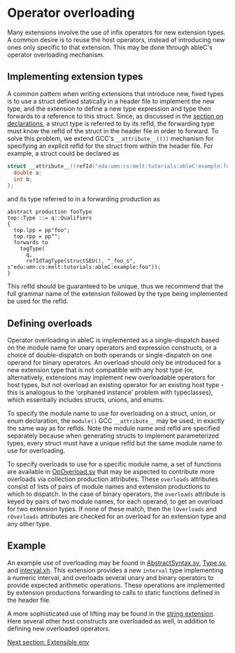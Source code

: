 # Operator overloading
Many extensions involve the use of infix operators for new extension types.  A common desire is to reuse the host operators, instead of introducing new ones only specific to that extension.  This may be done through ableC's operator overloading mechanism.

## Implementing extension types
A common pattern when writing extensions that introduce new, fixed types is to use a struct defined statically in a header file to implement the new type, and the extension to define a new type expression and type then forwards to a reference to this struct.  Since, as discussed in the [section on declarations](../declarations), a struct type is referred to by its refId, the forwarding type must know the refId of the struct in the header file in order to forward.  To solve this problem, we extend GCC's `__attribute__(())` mechanism for specifying an explicit refId for the struct from within the header file.  For example, a struct could be declared as

```c
struct __attribute__((refId("edu:umn:cs:melt:tutorials:ableC:example:foo")) _foo_s {
  double a;
  int b;
};
```

and its type referred to in a forwarding production as

```
abstract production fooType
top::Type ::= q::Qualifiers
{
  top.lpp = pp"foo";
  top.rpp = pp"";
  forwards to
    tagType(
      q,
      refIdTagType(structSEU(), "_foo_s", s"edu:umn:cs:melt:tutorials:ableC:example:foo"));
}
```

This refId should be guaranteed to be unique, thus we recommend that the full grammar name of the extension followed by the type being implemented be used for the refId.  

## Defining overloads
Operator overloading in ableC is implemented as a single-dispatch based on the module name for unary operators and expression constructs, or a choice of double-dispatch on both operands or single-dispatch on one operand for binary operators.  An overload should only be introduced for a new extension type that is not compatible with any host type (or, alternatively, extensions may implement new overloadable operators for host types, but not overload an existing operator for an existing host type - this is analogous to the 'orphaned instance' problem with typeclasses), which essentially includes structs, unions, and enums.  

To specify the module name to use for overloading on a struct, union, or enum declaration, the `module()` GCC `__attribute__` may be used, in exactly the same way as for refIds.  Note the module name and refId are specified separately because when generating structs to implement parameterized types, every struct must have a unique refId but the same module name to use for overloading.  

To specify overloads to use for a specific module name, a set of functions are available in [OpOverload.sv](../../edu.umn.cs.melt.ableC/abstractsyntax/overloadable/OpOverload.sv) that may be aspected to contribute more overloads via collection production attributes.  These `overloads` attributes consist of lists of pairs of module names and extension productions to which to dispatch.  In the case of binary operators, the `overloads` attribute is keyed by pairs of two module names, for each operand, to get an overload for two extension types.  If none of these match, then the `lOverloads` and `rOverloads` attributes are checked for an overload for an extension type and any other type.  

## Example
An example use of overloading may be found in [AbstractSyntax.sv](edu.umn.cs.melt.tutorials.ableC.interval/abstractsyntax/AbstractSyntax.sv), [Type.sv](edu.umn.cs.melt.tutorials.ableC.interval/abstractsyntax/Type.sv), and [interval.xh](include/interval.xh).  This extension provides a new `interval` type implementing a numeric interval, and overloads several unary and binary operators to provide expected arithmetic operations.  These operations are implemented by extension productions forwarding to calls to static functions defined in the header file.  

A more sophisticated use of lifting may be found in the [string extension](https://github.com/melt-umn/ableC-string).  Here several other host constructs are overloaded as well, in addition to defining new overloaded operators.  

[Next section: Extensible env](../extended_env/)
